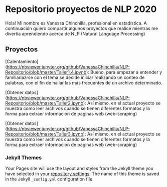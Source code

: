 # Repositorio proyectos de NLP 2020

Hola! Mi nombre es Vanessa Chinchilla, profesional en estadística. A continuación quiero compartir algunos proyectos que realicé mientras me divertia aprendiendo acerca de NLP (Natural Language Processing)

## Proyectos

[Calentamiento] (https://nbviewer.jupyter.org/github/VanessaChinchilla/NLP-Repositorio/blob/master/Taller1.4.ipynb):
Bueno, para empezar a entender y familiariazrse con el tema se decide iniciar realizando un conteo de palabras, con el fin de hallar las más frecuentes de un archivo determinado.

[Obtener datos] (https://nbviewer.jupyter.org/github/VanessaChinchilla/NLP-Repositorio/blob/master/Taller2.ipynb):
Así mismo, en el actual proyecto se muestra como leer archivos cuando se tienen diferentes formatos y la forma para extraer información de paginas web (web-scraping) 

[Obtener datos] (https://nbviewer.jupyter.org/github/VanessaChinchilla/NLP-Repositorio/blob/master/Taller3.ipynb):
Así mismo, en el actual proyecto se muestra como leer archivos cuando se tienen diferentes formatos y la forma para extraer información de paginas web (web-scraping) 

### Jekyll Themes

Your Pages site will use the layout and styles from the Jekyll theme you have selected in your [repository settings](https://github.com/VanessaChinchilla/NLP-Repositorio/settings). The name of this theme is saved in the Jekyll `_config.yml` configuration file.
